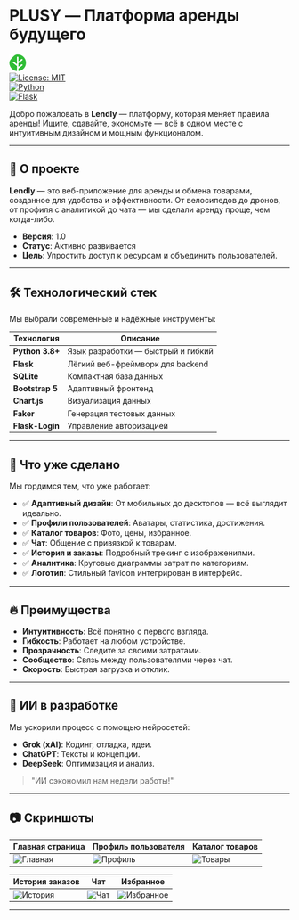 # PLUSY — Платформа аренды будущего

![PLUSY Logo](static/favicon.png)  
[![License: MIT](https://img.shields.io/badge/License-MIT-blue.svg)](https://opensource.org/licenses/MIT)  
[![Python](https://img.shields.io/badge/Python-3.8+-yellow.svg)](https://www.python.org/)  
[![Flask](https://img.shields.io/badge/Flask-2.0+-green.svg)](https://flask.palletsprojects.com/)

Добро пожаловать в **Lendly** — платформу, которая меняет правила аренды! Ищите, сдавайте, экономьте — всё в одном месте с интуитивным дизайном и мощным функционалом.

---

## 🌟 О проекте

**Lendly** — это веб-приложение для аренды и обмена товарами, созданное для удобства и эффективности. От велосипедов до дронов, от профиля с аналитикой до чата — мы сделали аренду проще, чем когда-либо.

- **Версия**: 1.0
- **Статус**: Активно развивается
- **Цель**: Упростить доступ к ресурсам и объединить пользователей.

---

## 🛠️ Технологический стек

Мы выбрали современные и надёжные инструменты:

| Технология       | Описание                          |
|-------------------|-----------------------------------|
| **Python 3.8+**  | Язык разработки — быстрый и гибкий |
| **Flask**        | Лёгкий веб-фреймворк для backend  |
| **SQLite**       | Компактная база данных            |
| **Bootstrap 5**  | Адаптивный фронтенд              |
| **Chart.js**     | Визуализация данных              |
| **Faker**        | Генерация тестовых данных        |
| **Flask-Login**  | Управление авторизацией          |

---

## 🎯 Что уже сделано

Мы гордимся тем, что уже работает:

- ✅ **Адаптивный дизайн**: От мобильных до десктопов — всё выглядит идеально.
- ✅ **Профили пользователей**: Аватары, статистика, достижения.
- ✅ **Каталог товаров**: Фото, цены, избранное.
- ✅ **Чат**: Общение с привязкой к товарам.
- ✅ **История и заказы**: Подробный трекинг с изображениями.
- ✅ **Аналитика**: Круговые диаграммы затрат по категориям.
- ✅ **Логотип**: Стильный favicon интегрирован в интерфейс.

---

## 🔥 Преимущества

- **Интуитивность**: Всё понятно с первого взгляда.
- **Гибкость**: Работает на любом устройстве.
- **Прозрачность**: Следите за своими затратами.
- **Сообщество**: Связь между пользователями через чат.
- **Скорость**: Быстрая загрузка и отклик.

---

## 🤖 ИИ в разработке

Мы ускорили процесс с помощью нейросетей:
- **Grok (xAI)**: Кодинг, отладка, идеи.
- **ChatGPT**: Тексты и концепции.
- **DeepSeek**: Оптимизация и анализ.

> "ИИ сэкономил нам недели работы!"

---

## 📷 Скриншоты

| Главная страница         | Профиль пользователя     | Каталог товаров         |
|--------------------------|--------------------------|-------------------------|
| ![Главная](screens/index.png) | ![Профиль](screens/profile.png) | ![Товары](screens/products.png) |

| История заказов          | Чат                     | Избранное              |
|--------------------------|-------------------------|------------------------|
| ![История](screens/history.png) | ![Чат](screens/sms.png) | ![Избранное](screens/fav.png) |

---
